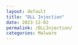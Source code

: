 ```yaml
---
layout: default
title: "DLL Injection"
date: 2023-12-02
permalink: /DLLInjection/
categories: Malware
---
```



